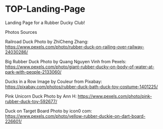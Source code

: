 # TOP-Landing-Page
Landing Page for a Rubber Ducky Club!

Photos Sources

Railroad Duck
Photo by ZhiCheng Zhang: https://www.pexels.com/photo/rubber-duck-on-railing-over-railway-24030286/

Big Rubber Duck
Photo by Quang Nguyen Vinh from Pexels: https://www.pexels.com/photo/giant-rubber-ducky-on-body-of-water-at-park-with-people-2133060/

Ducks in a Row
Image by Couleur from Pixabay: https://pixabay.com/photos/rubber-duck-bath-duck-toy-costume-1401225/

Pink Unicorn Duck
Photo by Ann H: https://www.pexels.com/photo/pink-rubber-duck-toy-592677/

Duck on Target Board
Photo by icon0 com: https://www.pexels.com/photo/yellow-rubber-duckie-on-dart-board-226601/